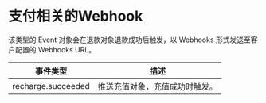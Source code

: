 # 支付相关的Webhook

该类型的 Event 对象会在退款对象退款成功后触发，以 Webhooks 形式发送至客户配置的 Webhooks URL。

| 事件类型           | 描述                           |
| ------------------ | ------------------------------ |
| recharge.succeeded | 推送充值对象，充值成功时触发。 |